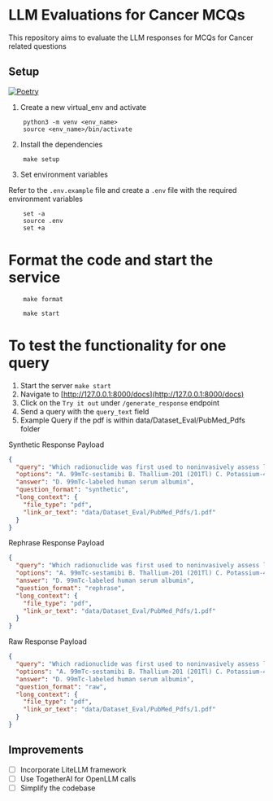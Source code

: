 # LLM Evaluations for Cancer MCQs

This repository aims to evaluate the LLM responses for MCQs for Cancer related questions

## Setup

[![Poetry](https://img.shields.io/endpoint?url=https://python-poetry.org/badge/v0.json)](https://python-poetry.org/)

1. Create a new virtual_env and activate

```commandline
    python3 -m venv <env_name>
    source <env_name>/bin/activate
```

2. Install the dependencies

```commandline
    make setup
```

3. Set environment variables

Refer to the `.env.example` file and create a `.env` file with the required environment variables

```commandline
    set -a
    source .env
    set +a
```

# Format the code and start the service

```commandline
    make format
```

```commandline
    make start
```

# To test the functionality for one query

1. Start the server `make start`
2. Navigate to [http://127.0.0.1:8000/docs](http://127.0.0.1:8000/docs)
3. Click on the `Try it out` under `/generate_response` endpoint
4. Send a query with the `query_text` field
5. Example Query if the pdf is within data/Dataset_Eval/PubMed_Pdfs folder

Synthetic Response Payload

```json
{
  "query": "Which radionuclide was first used to noninvasively assess left ventricular ejection fraction and regional wall motion?",
  "options": "A. 99mTc-sestamibi B. Thallium-201 (201Tl) C. Potassium-43 (43K) D. 99mTc-labeled human serum albumin E. Rubidium-82 (82Rb) F. 13N-ammonia G. 18F-FDG H. 15O-water",
  "answer": "D. 99mTc-labeled human serum albumin",
  "question_format": "synthetic",
  "long_context": {
    "file_type": "pdf",
    "link_or_text": "data/Dataset_Eval/PubMed_Pdfs/1.pdf"
  }
}
```

Rephrase Response Payload

```json
{
  "query": "Which radionuclide was first used to noninvasively assess left ventricular ejection fraction and regional wall motion?",
  "options": "A. 99mTc-sestamibi B. Thallium-201 (201Tl) C. Potassium-43 (43K) D. 99mTc-labeled human serum albumin E. Rubidium-82 (82Rb) F. 13N-ammonia G. 18F-FDG H. 15O-water",
  "answer": "D. 99mTc-labeled human serum albumin",
  "question_format": "rephrase",
  "long_context": {
    "file_type": "pdf",
    "link_or_text": "data/Dataset_Eval/PubMed_Pdfs/1.pdf"
  }
}
```

Raw Response Payload

```json
{
  "query": "Which radionuclide was first used to noninvasively assess left ventricular ejection fraction and regional wall motion?",
  "options": "A. 99mTc-sestamibi B. Thallium-201 (201Tl) C. Potassium-43 (43K) D. 99mTc-labeled human serum albumin E. Rubidium-82 (82Rb) F. 13N-ammonia G. 18F-FDG H. 15O-water",
  "answer": "D. 99mTc-labeled human serum albumin",
  "question_format": "raw",
  "long_context": {
    "file_type": "pdf",
    "link_or_text": "data/Dataset_Eval/PubMed_Pdfs/1.pdf"
  }
}
```

## Improvements

- [ ] Incorporate LiteLLM framework
- [ ] Use TogetherAI for OpenLLM calls
- [ ] Simplify the codebase
